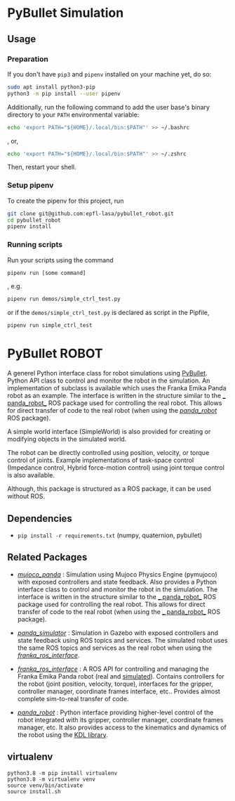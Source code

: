 # PyBullet Simulation

## Usage

### Preparation

If you don't have `pip3` and `pipenv` installed on your machine yet, do so:

```bash
sudo apt install python3-pip
python3 -m pip install --user pipenv
```

Additionally, run the following command to add the user base's binary directory to your `PATH` environmental variable:

```bash
echo 'export PATH="${HOME}/.local/bin:$PATH"' >> ~/.bashrc
```

, or,

```bash
echo 'export PATH="${HOME}/.local/bin:$PATH"' >> ~/.zshrc
```

Then, restart your shell.

### Setup pipenv

To create the pipenv for this project, run

```bash
git clone git@github.com:epfl-lasa/pybullet_robot.git
cd pybullet_robot
pipenv install
```

### Running scripts

Run your scripts using the command

```bash
pipenv run [some command]
```

, e.g.

```bash
pipenv run demos/simple_ctrl_test.py
```

or if the `demos/simple_ctrl_test.py` is declared as script in the Pipfile,

```bash
pipenv run simple_ctrl_test
```

# PyBullet ROBOT

<!-- ![PyPI pyversions](https://img.shields.io/pypi/pyversions/ansicolortags.svg) -->

A generel Python interface class for robot simulations using [PyBullet](https://www.pybullet.org). Python API class to
control and monitor the robot in the simulation. An implementation of subclass is available which uses the Franka Emika
Panda robot as an example. The interface is written in the structure similar to the [_
panda_robot_](https://github.com/justagist/panda_robot) ROS package used for controlling the real robot. This allows for
direct transfer of code to the real robot (when using the [_panda_robot_](https://github.com/justagist/panda_robot) ROS
package).

A simple world interface (SimpleWorld) is also provided for creating or modifying objects in the simulated world.

The robot can be directly controlled using position, velocity, or torque control of joints. Example implementations of
task-space control (Impedance control, Hybrid force-motion control) using joint torque control is also available.

Although, this package is structured as a ROS package, it can be used without ROS.

## Dependencies

- `pip install -r requirements.txt` (numpy, quaternion, pybullet)

## Related Packages

- [_mujoco_panda_](https://github.com/justagist/mujoco_panda) : Simulation using Mujoco Physics Engine (pymujoco) with
  exposed controllers and state feedback. Also provides a Python interface class to control and monitor the robot in the
  simulation. The interface is written in the structure similar to the [_
  panda_robot_](https://github.com/justagist/panda_robot) ROS package used for controlling the real robot. This allows
  for direct transfer of code to the real robot (when using the [_
  panda_robot_](https://github.com/justagist/panda_robot) ROS package).

- [_panda_simulator_](https://github.com/justagist/panda_simulator) : Simulation in Gazebo with exposed controllers and
  state feedback using ROS topics and services. The simulated robot uses the same ROS topics and services as the real
  robot when using the [_franka_ros_interface_](https://github.com/justagist/franka_ros_interface).
- [_franka_ros_interface_](https://github.com/justagist/franka_ros_interface) : A ROS API for controlling and managing
  the Franka Emika Panda robot (real and [simulated](https://github.com/justagist/panda_simulator)). Contains
  controllers for the robot (joint position, velocity, torque), interfaces for the gripper, controller manager,
  coordinate frames interface, etc.. Provides almost complete sim-to-real transfer of code.
- [_panda_robot_](https://github.com/justagist/panda_robot) : Python interface providing higher-level control of the
  robot integrated with its gripper, controller manager, coordinate frames manager, etc. It also provides access to the
  kinematics and dynamics of the robot using the [KDL library](http://wiki.ros.org/kdl).

## virtualenv

```console
python3.8 -m pip install virtualenv
python3.8 -m virtualenv venv
source venv/bin/activate
source install.sh
```
